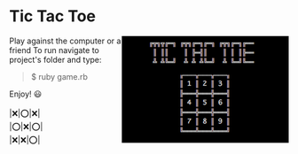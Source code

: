 # Tic Tac Toe <br>
<img src="logo.png" align="right"/>

Play against the computer or a friend
To run navigate to project's folder and type:<br>
> $ ruby game.rb

Enjoy! :smiley: <br><br>
|:x:|:o:|:x:|<br>
|:o:|:x:|:o:|<br>
|:x:|:x:|:o:|<br>
